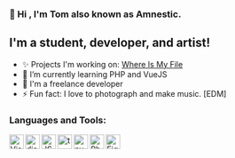 ### 👋 Hi , I'm Tom also known as Amnestic.

## I'm a student, developer, and artist!

- ✨ Projects I'm working on:  [Where Is My File](https://github.com/Amnestic/WhereIsMyFile)
- 🌱 I’m currently learning PHP and VueJS
- 🔨 I'm a freelance developer 
- ⚡ Fun fact: I love to photograph and make music. [EDM]<br />

### Languages and Tools:

<img align="left" alt="Visual Studio Code" width="26px" src="https://i.imgur.com/LwSdAlE.png" />
<img align="left" alt="discord.js" width="26px" src="https://i.imgur.com/SI1DZf3.png" />
<img align="left" alt="JS" width="26px" src="https://i.imgur.com/3u1wzwE.png" />
<img align="left" alt="ts" width="26px" src="https://i.imgur.com/vSgFULR.png" />
<img align="left" alt="py" width="26px" src="https://i.imgur.com/4pIzF9V.png" />
<img align="left" alt="Photoshop" width="26px" src="https://i.imgur.com/OC1RcS5.jpg" />
<img align="left" alt="Figma" width="26px" src="https://i.pinimg.com/originals/17/06/c9/1706c9f16bd08eb5e03f1df3e0a94a1c.png"/> <br />
